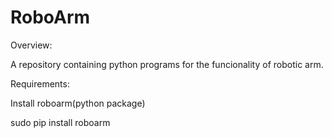 # RoboArm

Overview:

A repository containing python programs for the funcionality of robotic arm.


Requirements:

Install roboarm(python package)

sudo pip install roboarm

